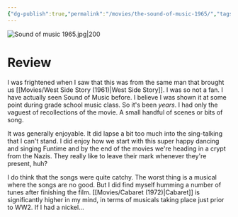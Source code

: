 ```yaml
---
{"dg-publish":true,"permalink":"/movies/the-sound-of-music-1965/","tags":["movies"],"created":"2024-05-07","updated":"2025-03-13"}
---
```



![Sound of music 1965.jpg|200](/img/user/_sys/Attachments/Sound%20of%20music%201965.jpg)

# Review

I was frightened when I saw that this was from the same man that brought us [[Movies/West Side Story (1961)\|West Side Story]]. I was so not a fan. I have actually seen Sound of Music before. I believe I was shown it at some point during grade school music class. So it's been *years*. I had only the vaguest of recollections of the movie. A small handful of scenes or bits of song.

It was generally enjoyable. It did lapse a bit too much into the sing-talking that I can't stand. I did enjoy how we start with this super happy dancing and singing Funtime and by the end of the movies we're heading in a crypt from the Nazis. They really like to leave their mark whenever they're present, huh?

I do think that the songs were quite catchy. The worst thing is a musical where the songs are no good. But I did find myself humming a number of tunes after finishing the film. [[Movies/Cabaret (1972)\|Cabaret]] is significantly higher in my mind, in terms of musicals taking place just prior to WW2. If I had a nickel...

